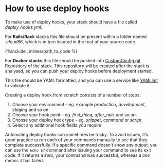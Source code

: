 # How to use deploy hooks

To make use of deploy hooks, your stack should have a file called _deploy_hooks.yml_.

For **Rails/Rack** stacks this file should be present within a folder named _.cloud66_, which is in turn located in the root of your source code.



{%include _inlines/path_to_code %}



For **Docker stacks** this file should be pushed into [CustomConfig git](http://help.cloud66.com/managing-your-stack/customconfig-git) Repository of the stack. This repository will be created after the stack is analysed, so you can push your deploy hooks before deployment started.

This file should be YAML formatted, and you can use a service like [YAMLlint](http://yamllint.com/) to validate it.

Creating a deploy hook from scratch consists of a number of steps:  

1.  Choose your environment - eg. example _production_, _development_, _staging_ and so on.
2.  Choose your hook point - eg. _first_thing_, _after_rails_ and so on.
3.  Choose your deploy hook type - eg. _snippet_, _command_ or _script_.
4.  Select any additional hook fields you require

Automating deploy hooks can sometimes be tricky. To avoid issues, it's good practice to run each of your commands manually to see that they complete successfully. If a specific command doesn't show any output, you can use the `echo $?` command after issuing your command to see its exit code. If it returns a _zero_, your command was successful, whereas a _one_ means it has failed.

